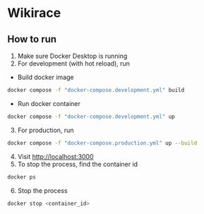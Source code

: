# Wikirace

## How to run

1. Make sure Docker Desktop is running
2. For development (with hot reload), run

- Build docker image

```bash
docker compose -f "docker-compose.development.yml" build
```

- Run docker container

```bash
docker compose -f "docker-compose.development.yml" up
```

3. For production, run

```bash
docker compose -f "docker-compose.production.yml" up --build
```

4. Visit [http://localhost:3000](http://localhost:3000)
5. To stop the process, find the container id

```bash
docker ps
```

6. Stop the process

```bash
docker stop <container_id>
```
